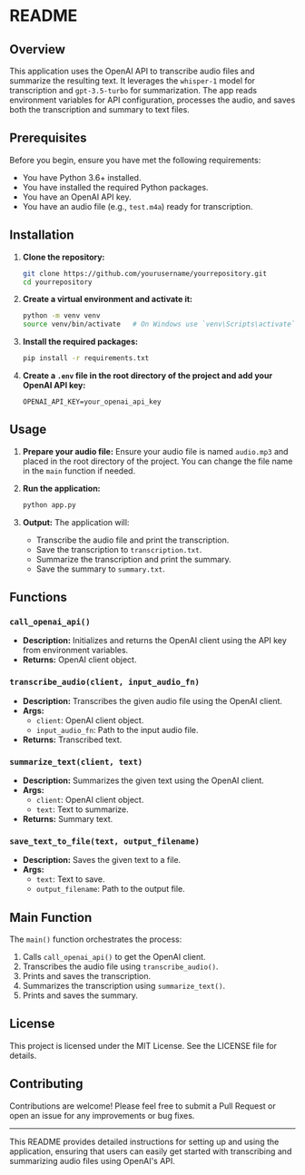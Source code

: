 # README

## Overview

This application uses the OpenAI API to transcribe audio files and summarize the resulting text. It leverages the `whisper-1` model for transcription and `gpt-3.5-turbo` for summarization. The app reads environment variables for API configuration, processes the audio, and saves both the transcription and summary to text files.

## Prerequisites

Before you begin, ensure you have met the following requirements:
- You have Python 3.6+ installed.
- You have installed the required Python packages.
- You have an OpenAI API key.
- You have an audio file (e.g., `test.m4a`) ready for transcription.

## Installation

1. **Clone the repository:**
   ```bash
   git clone https://github.com/yourusername/yourrepository.git
   cd yourrepository
   ```

2. **Create a virtual environment and activate it:**
   ```bash
   python -m venv venv
   source venv/bin/activate   # On Windows use `venv\Scripts\activate`
   ```

3. **Install the required packages:**
   ```bash
   pip install -r requirements.txt
   ```

4. **Create a `.env` file in the root directory of the project and add your OpenAI API key:**
   ```plaintext
   OPENAI_API_KEY=your_openai_api_key
   ```

## Usage

1. **Prepare your audio file:**
   Ensure your audio file is named `audio.mp3` and placed in the root directory of the project. You can change the file name in the `main` function if needed.

2. **Run the application:**
   ```bash
   python app.py
   ```

3. **Output:**
   The application will:
   - Transcribe the audio file and print the transcription.
   - Save the transcription to `transcription.txt`.
   - Summarize the transcription and print the summary.
   - Save the summary to `summary.txt`.

## Functions

### `call_openai_api()`
- **Description:** Initializes and returns the OpenAI client using the API key from environment variables.
- **Returns:** OpenAI client object.

### `transcribe_audio(client, input_audio_fn)`
- **Description:** Transcribes the given audio file using the OpenAI client.
- **Args:**
  - `client`: OpenAI client object.
  - `input_audio_fn`: Path to the input audio file.
- **Returns:** Transcribed text.

### `summarize_text(client, text)`
- **Description:** Summarizes the given text using the OpenAI client.
- **Args:**
  - `client`: OpenAI client object.
  - `text`: Text to summarize.
- **Returns:** Summary text.

### `save_text_to_file(text, output_filename)`
- **Description:** Saves the given text to a file.
- **Args:**
  - `text`: Text to save.
  - `output_filename`: Path to the output file.

## Main Function

The `main()` function orchestrates the process:
1. Calls `call_openai_api()` to get the OpenAI client.
2. Transcribes the audio file using `transcribe_audio()`.
3. Prints and saves the transcription.
4. Summarizes the transcription using `summarize_text()`.
5. Prints and saves the summary.

## License

This project is licensed under the MIT License. See the LICENSE file for details.

## Contributing

Contributions are welcome! Please feel free to submit a Pull Request or open an issue for any improvements or bug fixes.


---

This README provides detailed instructions for setting up and using the application, ensuring that users can easily get started with transcribing and summarizing audio files using OpenAI's API.
```
